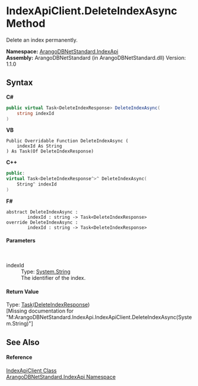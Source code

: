 # IndexApiClient.DeleteIndexAsync Method 
 

Delete an index permanently.

**Namespace:**&nbsp;<a href="c8666c24-b9f9-d1e8-59d0-dcd7f4a3a735">ArangoDBNetStandard.IndexApi</a><br />**Assembly:**&nbsp;ArangoDBNetStandard (in ArangoDBNetStandard.dll) Version: 1.1.0

## Syntax

**C#**<br />
``` C#
public virtual Task<DeleteIndexResponse> DeleteIndexAsync(
	string indexId
)
```

**VB**<br />
``` VB
Public Overridable Function DeleteIndexAsync ( 
	indexId As String
) As Task(Of DeleteIndexResponse)
```

**C++**<br />
``` C++
public:
virtual Task<DeleteIndexResponse^>^ DeleteIndexAsync(
	String^ indexId
)
```

**F#**<br />
``` F#
abstract DeleteIndexAsync : 
        indexId : string -> Task<DeleteIndexResponse> 
override DeleteIndexAsync : 
        indexId : string -> Task<DeleteIndexResponse> 
```


#### Parameters
&nbsp;<dl><dt>indexId</dt><dd>Type: <a href="https://docs.microsoft.com/dotnet/api/system.string" target="_blank" rel="noopener noreferrer">System.String</a><br />The identifier of the index.</dd></dl>

#### Return Value
Type: <a href="https://docs.microsoft.com/dotnet/api/system.threading.tasks.task-1" target="_blank" rel="noopener noreferrer">Task</a>(<a href="ae20eb06-d44e-69e0-5269-392ba5e4f3b5">DeleteIndexResponse</a>)<br />\[Missing <returns> documentation for "M:ArangoDBNetStandard.IndexApi.IndexApiClient.DeleteIndexAsync(System.String)"\]

## See Also


#### Reference
<a href="456385aa-3025-41d2-ab3c-5f0295e7905a">IndexApiClient Class</a><br /><a href="c8666c24-b9f9-d1e8-59d0-dcd7f4a3a735">ArangoDBNetStandard.IndexApi Namespace</a><br />